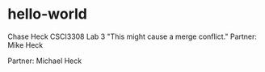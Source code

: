 # hello-world
Chase Heck
CSCI3308 Lab 3
"This might cause a merge conflict."
Partner: Mike Heck


Partner: Michael Heck

